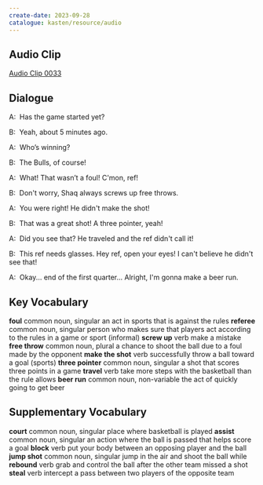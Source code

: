 ```yaml
---
create-date: 2023-09-28
catalogue: kasten/resource/audio
---
```


## Audio Clip
[Audio Clip 0033](https://archive.org/download/englishpod_all/englishpod_0033dg.mp3)

## Dialogue
A:  Has the game started yet?

B:  Yeah, about 5 minutes ago.

A:  Who’s winning?

B:  The Bulls, of course!

A:  What! That wasn’t a foul! C'mon,  ref!

B:  Don't  worry, Shaq always screws up   free throws.

A:  You were right!  He didn't make the shot!

B:  That was a great shot!  A three pointer, yeah!

A:  Did you see that? He traveled and the ref didn't call it!

B:  This ref needs glasses.  Hey ref, open your eyes! I can't  believe    he  didn't see that!

A:  Okay...    end of the first quarter...   Alright,  I'm gonna make a beer run.

## Key Vocabulary
**foul**            common noun, singular       an act in sports that is against the rules
**referee**         common noun, singular       person who makes sure that players act according to the rules in a game or sport (informal)
**screw up**        verb                        make a mistake
**free throw**      common noun, plural         a chance to shoot the ball due to a foul made by the opponent
**make the shot**   verb                        successfully throw a ball toward a goal (sports)
**three pointer**   common noun, singular       a shot that scores three points in a game
**travel**          verb                        take more steps with the basketball than the rule allows
**beer run**        common noun, non-variable   the act of quickly going to get beer

## Supplementary Vocabulary
**court**       common noun, singular   place where basketball is played
**assist**      common noun, singular   an action where the ball is passed that helps score a goal
**block**       verb                    put your body between an opposing player and the ball
**jump shot**   common noun, singular   jump in the air and shoot the ball while
**rebound**     verb                    grab and control the ball after the other team missed a shot
**steal**       verb                    intercept a pass between two players of the opposite team
